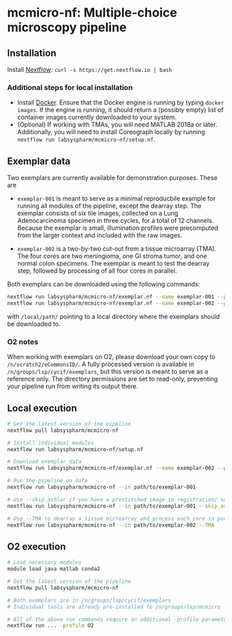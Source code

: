 # mcmicro-nf: Multiple-choice microscopy pipeline

## Installation

Install [Nextflow](https://www.nextflow.io/): `curl -s https://get.nextflow.io | bash`

### Additional steps for local installation
* Install [Docker](https://docs.docker.com/install/). Ensure that the Docker engine is running by typing `docker images`. If the engine is running, it should return a (possibly empty) list of container images currently downloaded to your system.
* (Optional) If working with TMAs, you will need MATLAB 2018a or later. Additionally, you will need to install Coreograph locally by running `nextflow run labsyspharm/mcmicro-nf/setup.nf`.

## Exemplar data

Two exemplars are currently available for demonstration purposes. These are

* `exemplar-001` is meant to serve as a minimal reproducbile example for running all modules of the pipeline, except the dearray step. The exemplar consists of six tile images, collected on a Lung Adenocarcinoma specimen in three cycles, for a total of 12 channels. Because the exemplar is small, illumination profiles were precomputed from the larger context and included with the raw images.

* `exemplar-002` is a two-by-two cut-out from a tissue microarray (TMA). The four cores are two meningioma, one GI stroma tumor, and one normal colon specimens. The exemplar is meant to test the dearray step, followed by processing of all four cores in parallel.

Both exemplars can be downloaded using the following commands:
``` bash
nextflow run labsyspharm/mcmicro-nf/exemplar.nf --name exemplar-001 --path /local/path/
nextflow run labsyspharm/mcmicro-nf/exemplar.nf --name exemplar-002 --path /local/path/
```
with `/local/path/` pointing to a local directory where the exemplars should be downloaded to.

### O2 notes

When working with exemplars on O2, please download your own copy to `/n/scratch2/eCommonsID/`. A fully processed version is available in `/n/groups/lsp/cycif/exemplars`, but this version is meant to serve as a reference only. The directory permissions are set to read-only, preventing your pipeline run from writing its output there.

## Local execution

``` bash
# Get the latest version of the pipeline
nextflow pull labsyspharm/mcmicro-nf

# Install individual modules
nextflow run labsyspharm/mcmicro-nf/setup.nf

# Download exemplar data
nextflow run labsyspharm/mcmicro-nf/exemplar.nf --name exemplar-002 --path /local/path

# Run the pipeline on data
nextflow run labsyspharm/mcmicro-nf --in path/to/exemplar-001

# Use --skip_ashlar if you have a prestitched image in registration/ subfolder
nextflow run labsyspharm/mcmicro-nf --in path/to/exemplar-001 --skip_ashlar

# Use --TMA to dearray a tissue microarray and process each core in parallel
nextflow run labsyspharm/mcmicro-nf --in path/to/exemplar-002 --TMA
```

## O2 execution

``` bash
# Load necessary modules
module load java matlab conda2

# Get the latest version of the pipeline
nextflow pull labsyspharm/mcmicro-nf

# Both exemplars are in /n/groups/lsp/cycif/exemplars
# Individual tools are already pre-installed to /n/groups/lsp/mcmicro

# All of the above run commands require an additional -profile parameter
nextflow run ... -profile O2
```
